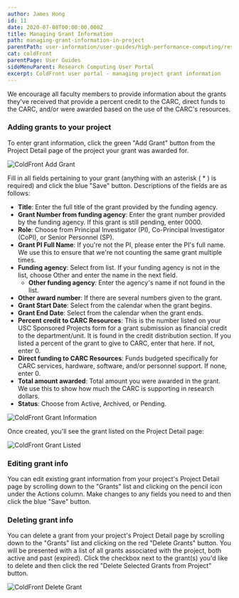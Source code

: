 ```yaml
---
author: James Hong
id: 11
date: 2020-07-08T00:00:00.000Z
title: Managing Grant Information
path: managing-grant-information-in-project
parentPath: user-information/user-guides/high-performance-computing/research-computing-user-portal
cat: coldFront
parentPage: User Guides
sideMenuParent: Research Computing User Portal
excerpt: ColdFront user portal - managing project grant information
---
```


We encourage all faculty members to provide information about the grants they've received that provide a percent credit to the CARC, direct funds to the CARC, and/or were awarded based on the use of the CARC's resources.

### Adding grants to your project

To enter grant information, click the green "Add Grant" button from the Project Detail page of the project your grant was awarded for.  

![ColdFront Add Grant](/images/coldfront_project_addgrant.jpg)

Fill in all fields pertaining to your grant (anything with an asterisk ( * ) is required) and click the blue "Save" button.  Descriptions of the fields are as follows:

* **Title**: Enter the full title of the grant provided by the funding agency.
* **Grant Number from funding agency**: Enter the grant number provided by the funding agency.  If this grant is still pending, enter 0000.
* **Role**: Choose from Principal Investigator (PI), Co-Principal Investigator (CoPI), or Senior Personnel (SP).
* **Grant PI Full Name**: If you're not the PI, please enter the PI's full name.  We use this to ensure that we're not counting the same grant multiple times.
* **Funding agency**: Select from list. If your funding agency is not in the list, choose Other and enter the name in the next field.
  * **Other funding agency**: Enter the agency's name if not found in the list.
* **Other award number**: If there are several numbers given to the grant.
* **Grant Start Date**: Select from the calendar when the grant begins.
* **Grant End Date**: Select from the calendar when the grant ends.
* **Percent credit to CARC Resources**: This is the number listed on your USC Sponsored Projects form for a grant submission as financial credit to the department/unit. It is found in the credit distribution section. If you listed a percent of the grant to give to CARC, enter that here.  If not, enter 0.
* **Direct funding to CARC Resources**: Funds budgeted specifically for CARC services, hardware, software, and/or personnel support.  If none, enter 0.
* **Total amount awarded**: Total amount you were awarded in the grant.  We use this to show how much the CARC is supporting in research dollars.
* **Status**: Choose from Active, Archived, or Pending.  

![ColdFront Grant Information](/images/coldfront_project_grantinfo.jpg)

Once created, you'll see the grant listed on the Project Detail page:

![ColdFront Grant Listed](/images/coldfront_project_grantoverview.jpg)

### Editing grant info
You can edit existing grant information from your project's Project Detail page by scrolling down to the "Grants" list and clicking on the pencil icon under the Actions column.  Make changes to any fields you need to and then click the blue "Save" button.

### Deleting grant info
You can delete a grant from your project's Project Detail page by scrolling down to the "Grants" list and clicking on the red "Delete Grants" button.  You will be presented with a list of all grants associated with the project, both active and past (expired).  Click the checkbox next to the grant(s) you'd like to delete and then click the red "Delete Selected Grants from Project" button.

![ColdFront Delete Grant](/images/coldfront_project_deletegrant.jpg)
